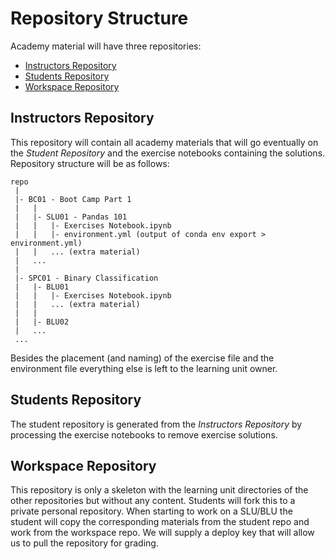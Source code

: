 Repository Structure
=================

Academy material will have three repositories:
* [Instructors Repository](https://github.com/LDSSA/batch3-instructors)
* [Students Repository](https://github.com/LDSSA/batch3-students)
* [Workspace Repository](https://github.com/LDSSA/batch3-workspace)


## Instructors Repository
This repository will contain all academy materials that will go eventually on
the *Student Repository* and the exercise notebooks containing the solutions.
Repository structure will be as follows:
```
repo
 |
 |- BC01 - Boot Camp Part 1
 |   |
 |   |- SLU01 - Pandas 101
 |   |   |- Exercises Notebook.ipynb
 |   |   |- environment.yml (output of conda env export > environment.yml)
 |   |   ... (extra material)
 |   ...
 |
 |- SPC01 - Binary Classification
 |   |- BLU01
 |   |   |- Exercises Notebook.ipynb
 |   |   ... (extra material)
 |   |
 |   |- BLU02
 |   ...
 ...
```

Besides the placement (and naming) of the exercise file and the environment 
file everything else is left to the learning unit owner.


## Students Repository
The student repository is generated from the *Instructors Repository* by
processing the exercise notebooks to remove exercise solutions.


## Workspace Repository
This repository is only a skeleton with the learning unit directories of
the other repositories but without any content.
Students will fork this to a private personal repository.
When starting to work on a SLU/BLU the student will copy the corresponding 
materials from the student repo and work from the workspace repo.
We will supply a deploy key that will allow us to pull the repository
for grading.

